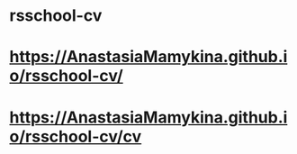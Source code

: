 # rsschool-cv
# https://AnastasiaMamykina.github.io/rsschool-cv/
# https://AnastasiaMamykina.github.io/rsschool-cv/cv
